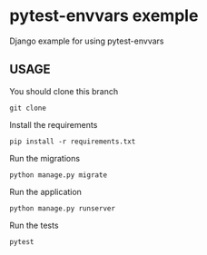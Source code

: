 # pytest-envvars exemple

Django example for using pytest-envvars

## USAGE

You should clone this branch

```git clone```

Install the requirements

```pip install -r requirements.txt```

Run the migrations

```python manage.py migrate```

Run the application

```python manage.py runserver```

Run the tests


```pytest```
